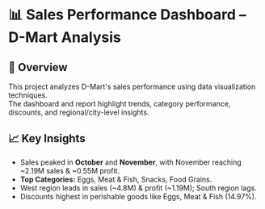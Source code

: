 # 📊 Sales Performance Dashboard – D-Mart Analysis

## 📌 Overview
This project analyzes D-Mart's sales performance using data visualization techniques.  
The dashboard and report highlight trends, category performance, discounts, and regional/city-level insights.

## 📈 Key Insights
- Sales peaked in **October** and **November**, with November reaching ~2.19M sales & ~0.55M profit.
- **Top Categories:** Eggs, Meat & Fish, Snacks, Food Grains.
- West region leads in sales (~4.8M) & profit (~1.19M); South region lags.
- Discounts highest in perishable goods like Eggs, Meat & Fish (14.97%).
